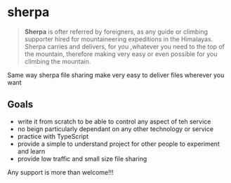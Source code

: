 # sherpa

> **Sherpa** is ofter referred by foreigners, as any guide or climbing supporter hired for mountaineering expeditions in the Himalayas. Sherpa carries and delivers, for you ,whatever you need to the top of the mountain, therefore making very easy or even possible for you climbing the mountain.

Same way sherpa file sharing make very easy to deliver files wherever you want

## Goals

- write it from scratch to be able to control any aspect of teh service
- no beign particularly dependant on any other technology or service
- practice with TypeScript
- provide a simple to understand project for other people to experiment and learn
- provide low traffic and small size file sharing

Any support is more than welcome!!!
